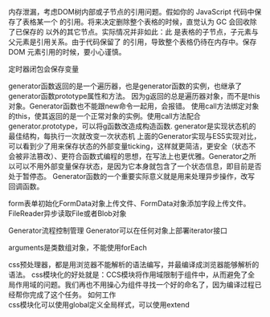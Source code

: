 内存泄漏，考虑DOM树内部或子节点的引用问题。假如你的 JavaScript 代码中保存了表格某一个 <td> 的引用。将来决定删除整个表格的时候，直觉认为 GC 会回收除了已保存的 <td> 以外的其它节点。实际情况并非如此：此 <td> 是表格的子节点，子元素与父元素是引用关系。由于代码保留了 <td> 的引用，导致整个表格仍待在内存中。保存 DOM 元素引用的时候，要小心谨慎。

定时器闭包会保存变量

generator函数返回的是一个遍历器，也是generator函数的实例，也继承了generator函数prototype属性和方法。
因为g返回的总是遍历器对象，而不是this对象。Generator函数也不能跟new命令一起用，会报错。
使用call方法绑定对象的this，使其返回的是一个正常对象的实例。使用call方法配合generator.prototype，可以将g函数改造成构造函数.
generator是实现状态机的最佳结构，每执行一次就改变一次状态机
上面的Generator实现与ES5实现对比，可以看到少了用来保存状态的外部变量ticking，这样就更简洁，更安全（状态不会被非法篡改）、更符合函数式编程的思想，在写法上也更优雅。Generator之所以可以不用外部变量保存状态，是因为它本身就包含了一个状态信息，即目前是否处于暂停态。
Generator函数的一个重要实际意义就是用来处理异步操作，改写回调函数。  

form表单初始化FormData对象上传文件、FormData对象添加字段上传文件。
FileReader异步读取File或者Blob对象  

Generator流程控制管理
Generator可以在任何对象上部署iterator接口  

arguments是类数组对象，不能使用forEach  

css预处理器，都是用浏览器不能解析的语法编写，并最编译成浏览器能够解析的语法。
css模块化的好处就是：CCS模块将作用域限制于组件中，从而避免了全局作用域的问题。我们再也不用操心为组件寻找一个好的命名了，因为编译过程已经帮你完成了这个任务。
如何工作  
css模块化可以使用global定义全局样式，可以使用extend  
